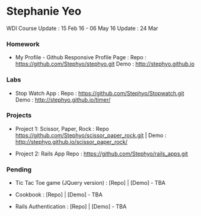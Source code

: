 # Stephanie Yeo

WDI Course Update : 15 Feb 16 - 06 May 16
Update : 24 Mar

### Homework
* My Profile - Github Responsive Profile Page :
Repo : https://github.com/Stephyo/stephyo.git
Demo : http://stephyo.github.io

### Labs
* Stop Watch App :
Repo : https://github.com/Stephyo/Stopwatch.git
Demo : http://stephyo.github.io/timer/


### Projects
* Project 1: Scissor, Paper, Rock :
Repo https://github.com/Stephyo/scissor_paper_rock.git |
Demo : http://stephyo.github.io/scissor_paper_rock/

* Project 2: Rails App
Repo : https://github.com/Stephyo/rails_apps.git

### Pending
* Tic Tac Toe game (JQuery version) : [Repo]  |  [Demo] - TBA

* Cookbook : [Repo]  |  [Demo] - TBA

* Rails Authentication : [Repo]  |  [Demo] - TBA


